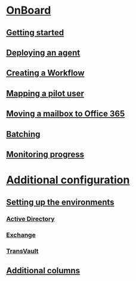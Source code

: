 # [OnBoard](index.md)

## [Getting started](onboard.md#getting-started)
## [Deploying an agent](onboard.md#deploying-an-agent)
## [Creating a Workflow](onboard.md#creating-a-workflow)
## [Mapping a pilot user](onboard.md#mapping-a-pilot-user)
## [Moving a mailbox to Office 365](onboard.md#moving-a-mailbox-to-office-365)
## [Batching](onboard.md#batching-1)
## [Monitoring progress](onboard.md#monitoring-progress)

# [Additional configuration](configuration.md)

## [Setting up the environments](configuration.md#setting-up-the-environments)

### [Active Directory](configuration.md#configuring-active-directory-environment)
### [Exchange](configuration.md#configuring-exchange-environment)
### [TransVault](configuration.md#configuring-transvault-environment)

## [Additional columns](configuration.md#additional-columns-for-data-grid)
